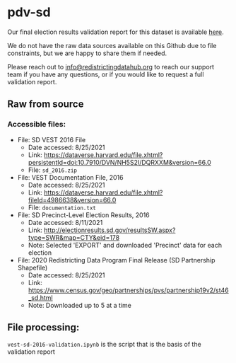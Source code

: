 # pdv-sd

Our final election results validation report for this dataset is available [here](https://redistrictingdatahub.org/dataset/vest-2016-south-dakota-precinct-and-election-results/).

We do not have the raw data sources available on this Github due to file constraints, but we are happy to share them if needed. 

Please reach out to info@redistrictingdatahub.org to reach our support team if you have any questions, or if you would like to request a full validation report. 

## Raw from source

### Accessible files:

- File: SD VEST 2016 File
   - Date accessed: 8/25/2021
   - Link: https://dataverse.harvard.edu/file.xhtml?persistentId=doi:10.7910/DVN/NH5S2I/DQRXXM&version=66.0
   - File: `sd_2016.zip`
- File: VEST Documentation File, 2016
   - Date accessed: 8/25/2021
   - Link: https://dataverse.harvard.edu/file.xhtml?fileId=4986638&version=66.0
   - File: `documentation.txt`
- File: SD Precinct-Level Election Results, 2016
  - Date accessed: 8/11/2021
  - Link: http://electionresults.sd.gov/resultsSW.aspx?type=SWR&map=CTY&eid=178
  - Note: Selected 'EXPORT' and downloaded 'Precinct' data for each election
- File: 2020 Redistricting Data Program Final Release (SD Partnership Shapefile)
  - Date accessed: 8/25/2021
  - Link: https://www.census.gov/geo/partnerships/pvs/partnership19v2/st46_sd.html
  - Note: Downloaded up to 5 at a time

## File processing:

`vest-sd-2016-validation.ipynb` is the script that is the basis of the validation report